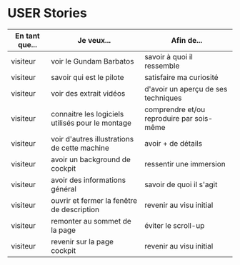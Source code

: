 # USER Stories 

|En tant que...|Je veux...|Afin de...|
|---|---|---|
|visiteur |voir le Gundam Barbatos  | savoir à quoi il ressemble |
|visiteur  |savoir qui est le pilote | satisfaire ma curiosité|
|visiteur  |voir des extrait vidéos | d'avoir un aperçu de ses techniques |
|visiteur | connaitre les logiciels utilisés pour le montage | comprendre et/ou reproduire par sois-même |
|visiteur  | voir d'autres illustrations de cette machine | avoir + de détails |
|visiteur  | avoir un background de cockpit|ressentir une immersion |
|visiteur  | avoir des informations général| savoir de quoi il s'agit|
|visiteur  | ouvrir et fermer la fenêtre de description| revenir au visu initial|
|visiteur  | remonter au sommet de la page| éviter le scroll-up|
|visiteur|revenir sur la page cockpit| revenir au visu initial|